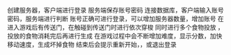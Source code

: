 创建服务器，客户端进行登录 服务端保存账号密码
连接数据库，客户端输入账号密码，服务端进行判断
账号正确可进行登录，可以增加服务器数量，增加账号
在进入游戏后有传送门，在触碰到传送门时进行依次穿梭
同时进行多个食物投放 ，投放的食物消耗完后再进行生成
在游戏过程中会不断增加难度，显示分数，加快移动速度，生成坏掉食物
结束后会提示重新开始，，或退出登录


